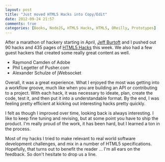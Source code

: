 ```yaml
---
layout: post
title: "Just moved HTML5 Hacks into Copy/Edit"
date: 2012-09-24 21:57
comments: true
categories: [Books, NodeJS, HTML5 Hacks, HTML5, OReilly, Prototypes]
---
```


After a marathon of hackery starting in April, [Jeff Burtoft](http://www.oreillynet.com/pub/au/5370) and I pushed out 90 hacks and 435 pages of [HTML5 Hacks](http://shop.oreilly.com/product/0636920026273.do) this week. We also had a few guest hackers that created some really great content as well. 

- Raymond Camden of Adobe
- Phil Legetter of Pusher.com
- Alexander Schulze of jWebsocket

Overall, it was a great experience. What I enjoyed the most was getting into a workflow groove, much like when you are building an API or contributing to a project. With each hack, it was necessary to ideate, plan, create the code, test it, and then put it into a understandable format. By the end, I was feeling pretty efficient at kicking out interesting hacks pretty quickly. 

I felt as though I improved over time, looking back is always interesting. I like to keep fine tuning and revising, but at some point you have to ship the product. I'm really proud of the work, it has been hard, but I learned a ton in the process. 

Most of my hacks I tried to make relevant to real world software development challenges, and mix in a number of HTML5 specifications. Hopefully, that turns out to benefit the reader ... I'm all ears on the feedback. So don't hesitate to drop us a line. 



